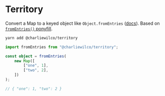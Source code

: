 # Territory

Convert a Map to a keyed object like `Object.fromEntries` ([docs](https://developer.mozilla.org/en-US/docs/Web/JavaScript/Reference/Global_Objects/Object/fromEntries)). Based on [`fromEntries()` ponyfill](https://github.com/feross/fromentries).

```sh
yarn add @charliewilco/territory
```

```ts
import fromEntries from "@charliewilco/territory";

const object = fromEntries(
	new Map([
		["one", 1],
		["two", 2],
	])
);

// { "one": 1, "two": 2 }
```
